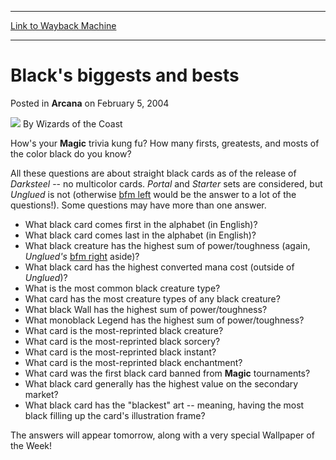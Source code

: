 
---
[Link to Wayback Machine](https://web.archive.org/web/20220701072950/https://magic.wizards.com/en/articles/archive/arcana/blacks-biggests-and-bests-2004-02-05)

[_metadata_:author]:- "Wizards of the Coast"
[_metadata_:description]:- "How's your Magic trivia kung fu? How many firsts, greatests, and mosts of the color black do you know?All these questions are about straight black cards as of the release of Darksteel -- no multicolor cards. Portal and Starter sets are considered, but Unglued is not (otherwise bfm left would be the answer to a lot of the questions!). Some questions may have more than one"
[_metadata_:generator]:- "Drupal 7 (http://drupal.org)"
[_metadata_:node]:- "606411"
[_metadata_:publish_date]:- "2004-02-05"
[_metadata_:source]:- "div-main-content"
[_metadata_:title]:- "Black's biggests and bests"
[_metadata_:wayback_capture_timestamp]:- "2022-07-01 07:29:50"
[_metadata_:wayback_raw_url]:- "https://web.archive.org/web/20220701072950id_/https://magic.wizards.com/en/articles/archive/arcana/blacks-biggests-and-bests-2004-02-05"
[_metadata_:wayback_url]:- "https://magic.wizards.com/en/articles/archive/arcana/blacks-biggests-and-bests-2004-02-05"
---


Black's biggests and bests
==========================



 Posted in **Arcana**
 on February 5, 2004 






![](https://media.magic.wizards.com/styles/auth_small/public/images/person/wizards_author.jpg)
By Wizards of the Coast











How's your **Magic** trivia kung fu? How many firsts, greatests, and mosts of the color black do you know?

All these questions are about straight black cards as of the release of *Darksteel* -- no multicolor cards. *Portal* and *Starter* sets are considered, but *Unglued* is not (otherwise [bfm left](http://gatherer.wizards.com/Pages/Card/Details.aspx?&name=bfm%2Bleft) would be the answer to a lot of the questions!). Some questions may have more than one answer.

* What black card comes first in the alphabet (in English)?
* What black card comes last in the alphabet (in English)?
* What black creature has the highest sum of power/toughness (again, *Unglued's* 
[bfm right](http://gatherer.wizards.com/Pages/Card/Details.aspx?&name=bfm%2Bright) aside)?
* What black card has the highest converted mana cost (outside of *Unglued*)?
* What is the most common black creature type?
* What card has the most creature types of any black creature?
* What black Wall has the highest sum of power/toughness?
* What monoblack Legend has the highest sum of power/toughness?
* What card is the most-reprinted black creature?
* What card is the most-reprinted black sorcery?
* What card is the most-reprinted black instant?
* What card is the most-reprinted black enchantment?
* What card was the first black card banned from **Magic** tournaments?
* What black card generally has the highest value on the secondary market?
* What black card has the "blackest" art -- meaning, having the most black filling up the card's illustration frame?

The answers will appear tomorrow, along with a very special Wallpaper of the Week!







